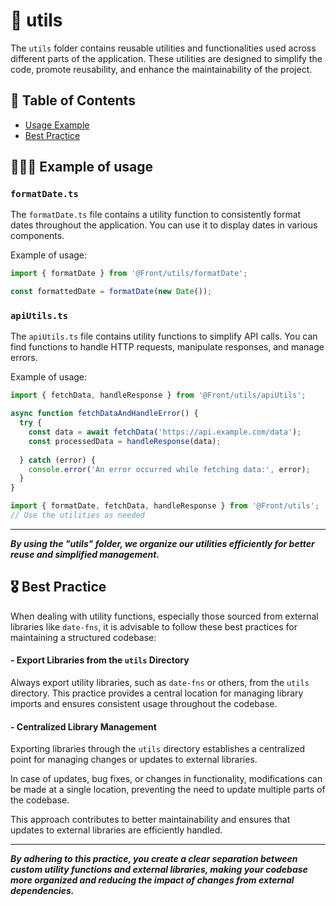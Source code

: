 # 📁 utils 
The `utils` folder contains reusable utilities and functionalities used across different parts of the application. These utilities are designed to simplify the code, promote reusability, and enhance the maintainability of the project.

## 📑 Table of Contents
  - [Usage Example](#usage)
  - [Best Practice](#best-practice)

## <span id="usage">🧑🏻‍💻 Example of usage</span>

###  `formatDate.ts`

The  `formatDate.ts` file contains a utility function to consistently format dates throughout the application. You can use it to display dates in various components.

Example of usage:

```typescript
import { formatDate } from '@Front/utils/formatDate';

const formattedDate = formatDate(new Date());
```

###  `apiUtils.ts`

The `apiUtils.ts` file contains utility functions to simplify API calls. You can find functions to handle HTTP requests, manipulate responses, and manage errors.

Example of usage:

```typescript
import { fetchData, handleResponse } from '@Front/utils/apiUtils';

async function fetchDataAndHandleError() {
  try {
    const data = await fetchData('https://api.example.com/data');
    const processedData = handleResponse(data);
    
  } catch (error) {
    console.error('An error occurred while fetching data:', error);
  }
}
```


```typescript
import { formatDate, fetchData, handleResponse } from '@Front/utils';
// Use the utilities as needed
```

----------
***By using the "utils" folder, we organize our utilities efficiently for better reuse and simplified management.***

## <span id="best-practice">🎖️ Best Practice</span>


When dealing with utility functions, especially those sourced from external libraries like `date-fns`, it is advisable to follow these best practices for maintaining a structured codebase:

#### - Export Libraries from the `utils` Directory

Always export utility libraries, such as `date-fns` or others, from the `utils` directory. This practice provides a central location for managing library imports and ensures consistent usage throughout the codebase.

#### - Centralized Library Management
Exporting libraries through the `utils` directory establishes a centralized point for managing changes or updates to external libraries. 

In case of updates, bug fixes, or changes in functionality, modifications can be made at a single location, preventing the need to update multiple parts of the codebase.

This approach contributes to better maintainability and ensures that updates to external libraries are efficiently handled.

---
***By adhering to this practice, you create a clear separation between custom utility functions and external libraries, making your codebase more organized and reducing the impact of changes from external dependencies.***
